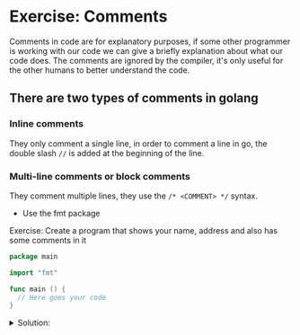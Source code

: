 # Exercise: Comments

Comments in code are for explanatory purposes, if some other programmer is working with our code we can give a briefly explanation about what our code does. The comments are ignored by the compiler, it's only useful for the other humans to better understand the code.

## There are two types of comments in golang

### Inline comments

They only comment a single line, in order to comment a line in go, the double slash `//` is added at the beginning of the line.

### Multi-line comments or block comments

They comment multiple lines, they use the `/* <COMMENT> */` syntax.

- Use the fmt package

Exercise: Create a program that shows your name, address and also has some comments in it

```go
package main

import "fmt"

func main () {
  // Here goes your code
}
```

<details>
<summary> Solution: </summary>

```go
package main

import "fmt"

func main () {
    /*
    This is a
    multiline
    comment
    */
  // Printing my name
  fmt.Println("My Name is John")
  // Printing my address!
  fmt.Println("My address is: Summs Rift 42")
}
```

</details>
